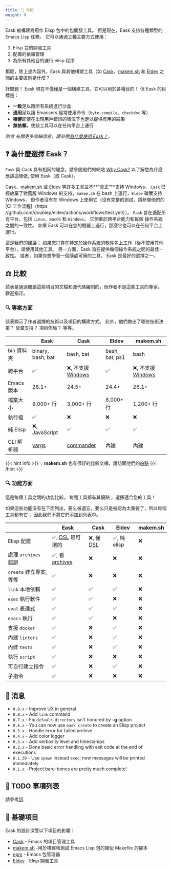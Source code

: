 ```yaml
---
title: 🚪 介紹
weight: 0
---
```


Eask 被構建為用作 Elisp 包中的包開發工具。 但是現在，Eask 支持各種類型的 Emacs Lisp 任務。
它可以通過三種主要方式使用：

1. Elisp 包的開發工具
2. 配置的依賴管理
3. 為所有其他目的運行 elisp 程序

那麼，除上述內容外，Eask 與其他構建工具（如 [Cask][]、[makem.sh][] 和 [Eldev][] 之間的主要區別是什麼？

好問題！ Eask 現在不僅僅是一個構建工具，它可以用於各種目的！ 但 Eask 的目標是：

- **一致**足以跨所有系統進行沙盒
- **通用**足以讓 Emacsers 經常使用命令（`byte-compile`、`checkdoc` 等）
- **穩健**即使在出現用戶錯誤的情況下也足以提供有用的結果
- **無依賴**，使該工具可以在任何平台上運行

*附言 有關更多詳細信息，請參閱[為什麼使用 Eask？](https://emacs-eask.github.io/#-why-eask)。*

## ❓ 為什麼選擇 Eask？

`Eask` 與 Cask 具有相同的理念，請參閱他們的網站 [Why Cask?](https://cask.readthedocs.io/en/latest/guide/introduction.html#introduction-why-cask)
以了解您為什麼應該這樣做, 使用 Eask（或 Cask）。

[Cask][]、[makem.sh][] 或 [Eldev][] 等許多工具並不**“真正”**支持 Windows。 `Cask`
已經放棄了對舊版 Windows 的支持，`makem.sh` 在 bash 上運行，`Eldev` 確實支持 Windows，
但作者沒有在 Windows 上使用它（沒有完整的測試，請參閱他們的
[CI 工作流程]（https //github.com/doublep/eldev/actions/workflows/test.yml））。
`Eask` 旨在適配所有平台，包括 `Linux`、`macOS` 和 `Windows`。 它側重於跨平台能力和每個
操作系統之間的一致性。 如果 Eask 可以在您的機器上運行，那麼它也可以在任何平台上運行。

這是我們的建議； 如果您打算在特定於操作系統的軟件包上工作（從不使用其他平台），請使用其他工具。
另一方面，Eask 旨在提供每個操作系統之間的最佳一致性。 或者，如果你想學習一個隨處可用的工具，
Eask 是最好的選擇之一。

## ⚖️ 比較

該表是通過閱讀這些項目的文檔和源代碼編制的，但作者不是這些工具的專家。 歡迎指正。

### 🔍 專案方面

該表顯示了作者選擇的技術以及項目的構建方式。 此外，他們做出了哪些技術決策？ 放棄支持？ 項目佈局？ 等等。

|            | Eask              | Cask                   | Eldev          | makem.sh               |
|------------|-------------------|------------------------|----------------|------------------------|
| bin 資料夾 | binary, bash, bat | bash, bat              | bash, bat, ps1 | bash                   |
| 跨平台     | ✅                | ❌, 不支援 [Windows][] | ✅             | ❌, 不支援 [Windows][] |
| Emacs 版本 | 26.1+             | 24.5+                  | 24.4+          | 26.1+                  |
| 檔案大小   | 9,000+ 行         | 3,000+ 行              | 8,000+ 行      | 1,200+ 行              |
| 執行檔     | ✅                | ❌                     | ❌             | ❌                     |
| 純 Elisp   | ❌, JavaScript    | ✅                     | ✅             | ✅                     |
| CLI 解析器 | [yargs][]         | [commander][]          | 內建           | 內建                   |

{{< hint info >}}
💡 **makem.sh** 也有很好的比較文檔，請訪問他們的[站點](https://github.com/alphapapa/makem.sh#comparisons)
{{< /hint >}}

### 🔍 功能方面

這是每個工具之間的功能比較。 每種工具都有其優點； 選擇適合您的工具！

如果這些功能沒有在下面列出，要么被遺忘，要么只是被認為太重要了，所以每個工具都有它； 因此我們不將它們添加到列表中。

|                         | Eask                                   | Cask                   | Eldev        | makem.sh |
|-------------------------|----------------------------------------|------------------------|--------------|----------|
| Elisp 配置              | ✅, [DSL][DSL-Eask] 是可選的           | ❌, 僅 [DSL][DSL-Cask] | ✅, 純 elisp | ❌       |
| 處理 `archives` 錯誤    | ✅, 看 [archives][emacs-eask/archives] | ❌                     | ❌           | ❌       |
| `create` 建立專案, 等等 | ✅                                     | ❌                     | ❌           | ❌       |
| `link` 本地依賴         | ✅                                     | ✅                     | ✅           | ❌       |
| `exec` 執行軟件         | ✅                                     | ✅                     | ❌           | ❌       |
| `eval` 表達式           | ✅                                     | ✅                     | ✅           | ❌       |
| `emacs` 執行            | ✅                                     | ✅                     | ❌           | ❌       |
| 支援 `docker`           | ✅                                     | ❌                     | ✅           | ❌       |
| 內建 `linters`          | ✅                                     | ❌                     | ✅           | ❌       |
| 內建 `tests`            | ✅                                     | ❌                     | ✅           | ❌       |
| 執行 `script`           | ✅                                     | ❌                     | ❌           | ❌       |
| 可自行建立指令          | ✅                                     | ❌                     | ✅           | ❌       |
| 子指令                  | ✅                                     | ❌                     | ❌           | ❌       |

## 📰 消息

- `0.9.x` - Improve UX in general
- `0.8.x` - Add `link` command
- `0.7.x` - Fix `default-directory` isn't honored by **-g** option
- `0.6.x` - You can now use `eask create` to create an Elisp project
- `0.5.x` - Handle error for failed archive
- `0.4.x` - Add color logger
- `0.3.x` - Add verbosity level and timestamps
- `0.2.x` - Done basic error handling with exit code at the end of executions
- `0.1.39` - Use `spawn` instead `exec`; now messages will be printed immediately
- `0.1.x` - Project bare-bones are pretty much complete!

## 📝 TODO 事項列表

請參考[這](https://emacs-eask.github.io/Getting-Started/Introduction/#-todo-list).

## 📂 基礎項目

Eask 的設計深受以下項目的影響：

* [Cask][] - Emacs 的項目管理工具
* [makem.sh][] -用於構建和測試 Emacs Lisp 包的類似 Makefile 的腳本
* [epm](https://github.com/xuchunyang/epm) - Emacs 包管理器
* [Eldev][] - Elisp 開發工具


<!-- Links -->

[emacs-eask/archives]: https://github.com/emacs-eask/archives
[Cask]: https://github.com/cask/cask
[makem.sh]: https://github.com/alphapapa/makem.sh
[Eldev]: https://github.com/doublep/eldev

[yargs]: https://github.com/yargs/yargs
[commander]: https://github.com/rejeep/commander.el

[DSL-Eask]: https://emacs-eask.github.io/DSL/
[DSL-Cask]: https://cask.readthedocs.io/en/latest/guide/dsl.html

[Windows]: https://www.microsoft.com/en-us/windows?r=1
